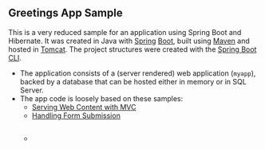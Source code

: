 ## Greetings App Sample

This is a very reduced sample for an application using Spring Boot and Hibernate. It was created in Java with [Spring](https://spring.io/) [Boot](https://spring.io/projects/spring-boot), built using [Maven](https://maven.apache.org/) and hosted in [Tomcat](https://tomcat.apache.org/). The project structures were created with the [Spring Boot CLI](https://docs.spring.io/spring-boot/docs/current/reference/html/cli-using-the-cli.html).

* The application consists of a (server rendered) web application (``myapp``), backed by a database that can be hosted either in memory or in SQL Server. 
* The app code is loosely based on these samples:
    * [Serving Web Content with MVC](https://spring.io/guides/gs/serving-web-content/)
    * [Handling Form Submission](https://spring.io/guides/gs/handling-form-submission/)
    * ##
##
##
##
